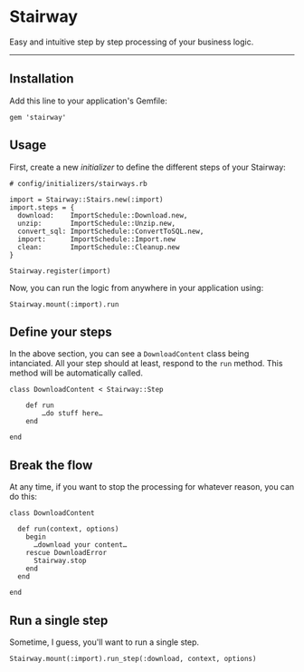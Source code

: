 # Stairway
Easy and intuitive step by step processing of your business logic.

---

## Installation

Add this line to your application's Gemfile:

```
gem 'stairway'
```

## Usage

First, create a new *initializer* to define the different steps of your Stairway:

```
# config/initializers/stairways.rb

import = Stairway::Stairs.new(:import)
import.steps = {
  download:    ImportSchedule::Download.new,
  unzip:       ImportSchedule::Unzip.new,
  convert_sql: ImportSchedule::ConvertToSQL.new,
  import:      ImportSchedule::Import.new
  clean:       ImportSchedule::Cleanup.new
}

Stairway.register(import)
```

Now, you can run the logic from anywhere in your application using:

```
Stairway.mount(:import).run
```

## Define your steps

In the above section, you can see a `DownloadContent` class being intanciated. All your step should at least, respond to the `run` method. This method will be automatically called.

```
class DownloadContent < Stairway::Step

	def run
		…do stuff here…		
	end

end
```

## Break the flow

At any time, if you want to stop the processing for whatever reason, you can do this:

```
class DownloadContent

  def run(context, options)
    begin
      …download your content…
    rescue DownloadError	
      Stairway.stop
    end
  end

end
```

## Run a single step

Sometime, I guess, you'll want to run a single step.

```
Stairway.mount(:import).run_step(:download, context, options)
```